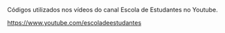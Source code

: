 Códigos utilizados nos vídeos do canal Escola de Estudantes no Youtube.

https://www.youtube.com/escoladeestudantes
